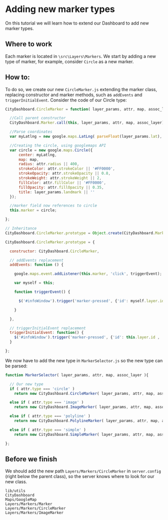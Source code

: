 # Adding new marker types

On this tutorial we will learn how to extend our Dashboard to add new marker types.

## Where to work

Each marker is located in `\src\Layers\Markers`. We start by adding a new type of marker, for example, consider `Circle` as a new marker.

## How to:

To do so, we create our new `CircleMarker.js` extending the marker class, replacing constructor and marker methods, such as `addEvents` and `triggerInitialEvent`. Consider the code of our Circle type:

``` javascript
CityDashboard.CircleMarker = function( layer_params, attr, map, assoc_layer ){

  //Call parent constructor
  CityDashboard.Marker.call(this, layer_params, attr, map, assoc_layer);

  //Parse coordinates
  var myLatlng = new google.maps.LatLng( parseFloat(layer_params.lat), parseFloat(layer_params.lng) );

  //Creating the circle, using googlemaps API
  var circle = new google.maps.Circle({
      center: myLatlng,
      map: map,
      radius: attr.radius || 400,
      strokeColor: attr.strokeColor || '#FF0000',
      strokeOpacity: attr.strokeOpacity || 0.8,
      strokeWeight: attr.strokeWeight || 2,
      fillColor: attr.fillColor || '#FF0000',
      fillOpacity: attr.fillOpacity || 0.35,
      title: layer_params.landmark || ''
  });

  //marker field now references to circle
  this.marker = circle;

};

// Inheritance
CityDashboard.CircleMarker.prototype = Object.create(CityDashboard.Marker.prototype);

CityDashboard.CircleMarker.prototype = {

  constructor: CityDashboard.CircleMarker,

  // addEvents replacement
  addEvents: function () {

    google.maps.event.addListener(this.marker, 'click', triggerEvent);

    var myself = this;

    function triggerEvent() {

      $('#infoWindow').trigger('marker-pressed', {'id': myself.layer.id , 'value': myself.layer_params, 'attr': myself.attr});

    }

  },

  // triggerInitialEvent replacement
  triggerInitialEvent: function() {
    $('#infoWindow').trigger('marker-pressed', {'id': this.layer.id , 'value': this.layer_params, 'attr': this.attr});
  }

};

```

We now have to add the new type in `MarkerSelector.js` so the new type can be parsed:

``` javascript
function MarkerSelector( layer_params, attr, map, assoc_layer ){

  // Our new type
  if ( attr.type === 'circle' )
    return new CityDashboard.CircleMarker( layer_params, attr, map, assoc_layer );

  else if ( attr.type === 'image' )
    return new CityDashboard.ImageMarker( layer_params, attr, map, assoc_layer );

  else if ( attr.type === 'polyline' )
    return new CityDashboard.PolylineMarker( layer_params, attr, map, assoc_layer );

  else if ( attr.type === 'simple' )
    return new CityDashboard.SimpleMarker( layer_params, attr, map, assoc_layer );

};
```

## Before we finish

We should add the new path `Layers/Markers/CircleMarker` in `server.config` (right below the parent class), so the server knows where to look for our new class.

```
lib/utils
CityDashboard
Maps/GoogleMap
Layers/Markers/Marker
Layers/Markers/CircleMarker
Layers/Markers/ImageMarker
```